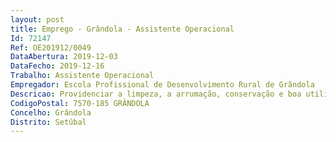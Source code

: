 ```yaml
--- 
layout: post
title: Emprego - Grândola - Assistente Operacional
Id: 72147
Ref: OE201912/0049
DataAbertura: 2019-12-03
DataFecho: 2019-12-16
Trabalho: Assistente Operacional
Empregador: Escola Profissional de Desenvolvimento Rural de Grândola
Descricao: Providenciar a limpeza, a arrumação, conservação e boa utilização das instalações e equipamentos  cooperar nas atividades que visem a segurança dos jovens na escola  realização de tarefas de apoio as atividades escolares no interior e exterior, de modo a permitir o normal funcionamento dos serviços.
CodigoPostal: 7570-185 GRÂNDOLA
Concelho: Grândola
Distrito: Setúbal
--- 
```


